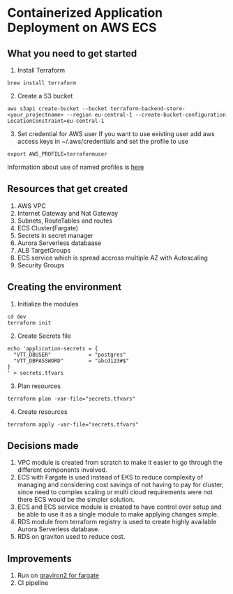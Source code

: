 # Containerized Application Deployment on AWS ECS 

## What you need to get started

1. Install Terraform

```
brew install terraform
```

2. Create a S3 bucket

```
aws s3api create-bucket --bucket terraform-backend-store-<your_projectname> --region eu-central-1 --create-bucket-configuration LocationConstraint=eu-central-1
```

3. Set credential for AWS user
If you want to use existing user add aws access keys in ~/.aws/credentials and set the profile to use

```
export AWS_PROFILE=terraformuser
```

Information about use of named profiles is [here](https://docs.aws.amazon.com/cli/latest/userguide/cli-configure-profiles.html)

## Resources that get created

1. AWS VPC
2. Internet Gateway and Nat Gateway
4. Subnets, RouteTables and routes
5. ECS Cluster(Fargate)
6. Secrets in secret manager
7. Aurora Serverless databaase
8. ALB TargetGroups
9. ECS service which is spread accross multiple AZ with Autoscaling
10. Security Groups


## Creating the environment

1. Initialize the modules

```
cd dev
terraform init
```

2. Create Secrets file 


```
echo 'application-secrets = {
  "VTT_DBUSER"            = "postgres"
  "VTT_DBPASSWORD"        = "abcd123#$"
}
' > secrets.tfvars
```


3. Plan resources

```
terraform plan -var-file="secrets.tfvars"
```

4. Create resources

```
terraform apply -var-file="secrets.tfvars"
```


## Decisions made

1. VPC module is created from scratch to make it easier to go through the different components involved.
2. ECS with Fargate is used instead of EKS to reduce complexity of managing and considering cost savings of not having to pay for cluster, since need to complex scaling or multi cloud requirements were not there ECS would be the simpler solution.
3. ECS and ECS service module is created to have control over setup and be able to use it as a single module to make applying changes simple.
4. RDS module from terraform registry is used to create highly available Aurora Serverless database.
5. RDS on graviton used to reduce cost.

## Improvements

1. Run on [graviron2 for fargate](https://aws.amazon.com/blogs/aws/announcing-aws-graviton2-support-for-aws-fargate-get-up-to-40-better-price-performance-for-your-serverless-containers/)
2. CI pipeline 